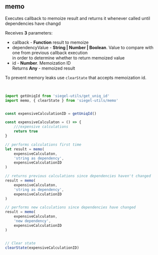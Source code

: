## memo

Executes callback to memoize result and returns it whenever called until dependencies have changd<br />

Receives **3** parameters:<br />
- callback - **Function** result to memoize<br />
- dependencyValue - **String | Number | Boolean**. Value to compare with one from previous callback execution<br />
    in order to determine whether to return memoized value<br />
- id - **Number**. Memoization ID <br />
Returns **Any** - memoized result<br />

To prevent memory leaks use `clearState` that accepts memoization id.


<br />

```js
import getUniqId from 'siegel-utils/get_uniq_id'
import memo, { clearState } from 'siegel-utils/memo'


const expensiveCalculationID = getUniqId()

const expensiveCalculaton = () => {
    ///expensive calculations
    return true
}

// performs calculations first time
let result = memo(
    expensiveCalculaton,
    'string as dependency',
    expensiveCalculationID
)

// returns previous calculations since dependencies haven't changed
result = memo(
    expensiveCalculaton,
    'string as dependency',
    expensiveCalculationID
)

// performs new calculations since dependencies have changed
result = memo(
    expensiveCalculaton,
    'new dependency',
    expensiveCalculationID
)


// Clear state
clearState(expensiveCalculationID)
```